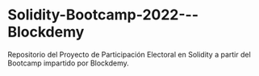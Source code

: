 # Solidity-Bootcamp-2022---Blockdemy
Repositorio del Proyecto de Participación Electoral en Solidity a partir del Bootcamp impartido por Blockdemy.
